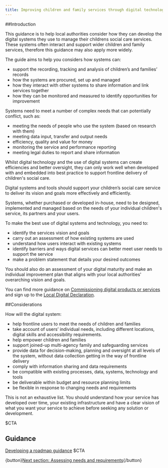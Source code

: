```yaml
---
title: Improving children and family services through digital technology
---
```


##Introduction

This guidance is to help local authorities consider how they can develop the digital systems they use to manage their childrens social care services. These systems often interact and support wider children and family services, therefore this guidance may also apply more widely. 

The guide aims to help you considers how systems can:

* support the recording, tracking and analysis of children’s and families’ records 
* how the systems are procured, set up and managed
* how they interact with other systems to share information and link services together
* how they can be monitored and measured to identify opportunities for improvement

Systems need to meet a number of complex needs that can potentially conflict, such as:

* meeting the needs of people who use the system (based on research with them)
* meeting data input, transfer and output needs
* efficiency, quality and value for money
* monitoring the service and performance reporting
* meeting legal duties to report and share information

Whilst digital technology and the use of digital systems can create efficiencies and better oversight, they can only work well when developed with and embedded into best practice to support frontline delivery of children's social care. 

Digital systems and tools should support your children’s social care service to deliver its vision and goals more effectively and efficiently. 

Systems, whether purchased or developed in-house, need to be designed, implemented and managed based on the needs of your individual children's service, its partners and your users.  

To make the best use of digital systems and technology, you need to:

* identify the services vision and goals
* carry out an assessment of how existing systems are used
* understand how users interact with existing systems 
* identify barriers and ways digital services can better meet user needs to support the service 
* make a problem statement that details your desired outcomes

You should also do an assessment of your digital maturity and make an individual improvement plan that aligns with your local authorities' overarching vision and goals. 

You can find more guidance on [Commissioning digital products or services](https://www.digitalbuyingguide.org/en/guide/) and sign up to the [Local Digital Declaration](https://www.localdigital.gov.uk/declaration/).

##Considerations

How will the digital system:

* help frontline users to meet the needs of children and families
* take account of users’ individual needs, including different locations, digital skills and accessibility requirements.
* help empower children and families 
* support joined-up multi-agency family and safeguarding services
* provide data for decision-making, planning and oversight at all levels of the system, without data collection getting in the way of frontline delivery 
* comply with information sharing and data requirements 
* be compatible with existing processes, data, systems, technology and tools
* be deliverable within budget and resource planning limits
* be flexible in response to changing needs and requirements 

This is not an exhaustive list. You should understand how your service has developed over time, your existing infrastructure and have a clear vision of what you want your service to achieve before seeking any solution or development.

$CTA
## Guidance
[Developing a roadmap guidance](https://www.gov.uk/service-manual/agile-delivery/developing-a-roadmap)
$CTA

{button}[Next section: Assessing needs and requirements](/user-needs){/button}
